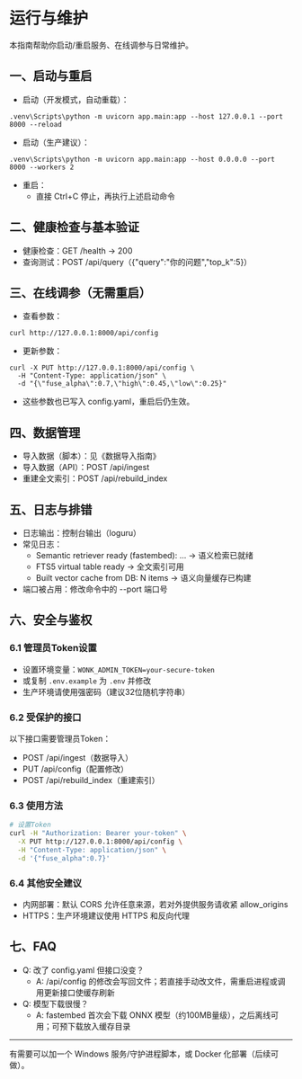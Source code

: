 # 运行与维护

本指南帮助你启动/重启服务、在线调参与日常维护。

## 一、启动与重启

- 启动（开发模式，自动重载）：
```
.venv\Scripts\python -m uvicorn app.main:app --host 127.0.0.1 --port 8000 --reload
```
- 启动（生产建议）：
```
.venv\Scripts\python -m uvicorn app.main:app --host 0.0.0.0 --port 8000 --workers 2
```
- 重启：
  - 直接 Ctrl+C 停止，再执行上述启动命令

## 二、健康检查与基本验证
- 健康检查：GET /health → 200
- 查询测试：POST /api/query（{"query":"你的问题","top_k":5}）

## 三、在线调参（无需重启）
- 查看参数：
```
curl http://127.0.0.1:8000/api/config
```
- 更新参数：
```
curl -X PUT http://127.0.0.1:8000/api/config \
  -H "Content-Type: application/json" \
  -d "{\"fuse_alpha\":0.7,\"high\":0.45,\"low\":0.25}"
```
- 这些参数也已写入 config.yaml，重启后仍生效。

## 四、数据管理
- 导入数据（脚本）：见《数据导入指南》
- 导入数据（API）：POST /api/ingest
- 重建全文索引：POST /api/rebuild_index

## 五、日志与排错
- 日志输出：控制台输出（loguru）
- 常见日志：
  - Semantic retriever ready (fastembed): ... → 语义检索已就绪
  - FTS5 virtual table ready → 全文索引可用
  - Built vector cache from DB: N items → 语义向量缓存已构建
- 端口被占用：修改命令中的 --port 端口号

## 六、安全与鉴权
### 6.1 管理员Token设置
- 设置环境变量：`WONK_ADMIN_TOKEN=your-secure-token`
- 或复制 `.env.example` 为 `.env` 并修改
- 生产环境请使用强密码（建议32位随机字符串）

### 6.2 受保护的接口
以下接口需要管理员Token：
- POST /api/ingest（数据导入）
- PUT /api/config（配置修改）
- POST /api/rebuild_index（重建索引）

### 6.3 使用方法
```bash
# 设置Token
curl -H "Authorization: Bearer your-token" \
  -X PUT http://127.0.0.1:8000/api/config \
  -H "Content-Type: application/json" \
  -d '{"fuse_alpha":0.7}'
```

### 6.4 其他安全建议
- 内网部署：默认 CORS 允许任意来源，若对外提供服务请收紧 allow_origins
- HTTPS：生产环境建议使用 HTTPS 和反向代理

## 七、FAQ
- Q: 改了 config.yaml 但接口没变？
  - A: /api/config 的修改会写回文件；若直接手动改文件，需重启进程或调用更新接口使缓存刷新
- Q: 模型下载很慢？
  - A: fastembed 首次会下载 ONNX 模型（约100MB量级），之后离线可用；可预下载放入缓存目录

---
有需要可以加一个 Windows 服务/守护进程脚本，或 Docker 化部署（后续可做）。
